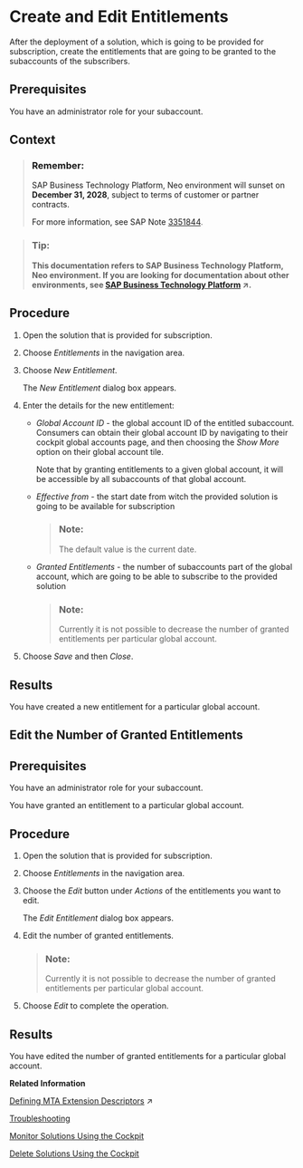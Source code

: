 <!-- loioecff0c3481d54c22a01041ff62119123 -->

# Create and Edit Entitlements

After the deployment of a solution, which is going to be provided for subscription, create the entitlements that are going to be granted to the subaccounts of the subscribers.



<a name="loioecff0c3481d54c22a01041ff62119123__prereq_btx_2xg_kz"/>

## Prerequisites

You have an administrator role for your subaccount.



## Context

> ### Remember:  
> SAP Business Technology Platform, Neo environment will sunset on **December 31, 2028**, subject to terms of customer or partner contracts.
> 
> For more information, see SAP Note [3351844](https://me.sap.com/notes/3351844).

> ### Tip:  
> **This documentation refers to SAP Business Technology Platform, Neo environment. If you are looking for documentation about other environments, see [SAP Business Technology Platform](https://help.sap.com/viewer/65de2977205c403bbc107264b8eccf4b/Cloud/en-US/6a2c1ab5a31b4ed9a2ce17a5329e1dd8.html "SAP Business Technology Platform (SAP BTP) is an integrated offering comprised of four technology portfolios: database and data management, application development and integration, analytics, and intelligent technologies. The platform offers users the ability to turn data into business value, compose end-to-end business processes, and build and extend SAP applications quickly.") :arrow_upper_right:.**



<a name="loioecff0c3481d54c22a01041ff62119123__steps_whm_24l_jz"/>

## Procedure

1.  Open the solution that is provided for subscription.

2.  Choose *Entitlements* in the navigation area.

3.  Choose *New Entitlement*.

    The *New Entitlement* dialog box appears.

4.  Enter the details for the new entitlement:

    -   *Global Account ID* - the global account ID of the entitled subaccount. Consumers can obtain their global account ID by navigating to their cockpit global accounts page, and then choosing the *Show More* option on their global account tile.

        Note that by granting entitlements to a given global account, it will be accessible by all subaccounts of that global account.

    -   *Effective from* - the start date from witch the provided solution is going to be available for subscription

        > ### Note:  
        > The default value is the current date.

    -   *Granted Entitlements* - the number of subaccounts part of the global account, which are going to be able to subscribe to the provided solution

        > ### Note:  
        > Currently it is not possible to decrease the number of granted entitlements per particular global account.


5.  Choose *Save* and then *Close*.




<a name="loioecff0c3481d54c22a01041ff62119123__result_sbk_dxl_jz"/>

## Results

You have created a new entitlement for a particular global account.

<a name="task_xxl_j3m_jz"/>

<!-- task\_xxl\_j3m\_jz -->

## Edit the Number of Granted Entitlements



<a name="task_xxl_j3m_jz__prereq_c2p_s3m_jz"/>

## Prerequisites

You have an administrator role for your subaccount.

You have granted an entitlement to a particular global account.



<a name="task_xxl_j3m_jz__steps_twn_53m_jz"/>

## Procedure

1.  Open the solution that is provided for subscription.

2.  Choose *Entitlements* in the navigation area.

3.  Choose the *Edit* button under *Actions* of the entitlements you want to edit.

    The *Edit Entitlement* dialog box appears.

4.  Edit the number of granted entitlements.

    > ### Note:  
    > Currently it is not possible to decrease the number of granted entitlements per particular global account.

5.  Choose *Edit* to complete the operation.




<a name="task_xxl_j3m_jz__result_wvn_1km_jz"/>

## Results

You have edited the number of granted entitlements for a particular global account.

**Related Information**  


 <?sap-ot O2O class="- topic/link " href="c4f0d850b6ba46089a76d53ab805c9e6.xml" text="" desc="" xtrc="link:1" xtrf="file:/home/builder/src/dita-all/jjq1673438782153/loio9fe952ba277c471bbad80cd40548bb84_en-US/src/content/localization/en-us/ecff0c3481d54c22a01041ff62119123.xml" output-class="" outputTopicFile="file:/home/builder/tp.net.sf.dita-ot/2.3/plugins/com.elovirta.dita.markdown_1.3.0/xsl/dita2markdownImpl.xsl" ?> 

[Defining MTA Extension Descriptors](https://help.sap.com/viewer/65de2977205c403bbc107264b8eccf4b/Cloud/en-US/50df803465324d36851c79fd07e8972c.html "") :arrow_upper_right:

[Troubleshooting](troubleshooting-b3f6b49.md "")

[Monitor Solutions Using the Cockpit](monitor-solutions-using-the-cockpit-5d5debc.md "When deployed to your SAP BTP subaccount, a solution consists of various solution components. Each solution component originates from a certain MTA module that in turn can result in several solution components. That is, one MTA module corresponds to given solution components.")

[Delete Solutions Using the Cockpit](delete-solutions-using-the-cockpit-0f1844f.md "Delete a solution from your subaccount following the steps for the corresponding solution types.")

